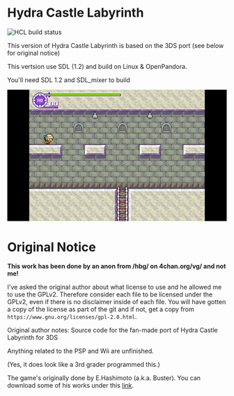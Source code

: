 # Hydra Castle Labyrinth

![HCL build status](https://api.travis-ci.org/ptitSeb/hydracastlelabyrinth.png "HCL build status")

This version of Hydra Castle Labyrinth is based on the 3DS port (see below for original notice)

This vertsion use SDL (1.2) and build on Linux & OpenPandora.

You'll need SDL 1.2 and SDL_mixer to build

![sreenshot on Pandora](screenshot.png "screenshot on Pandora")

# Original Notice



**This work has been done by an anon from /hbg/ on 4chan.org/vg/ and not me!**




I've asked the original author about what license to use and he allowed me to use the GPLv2.
Therefore consider each file to be licensed under the GPLv2, even if there is no disclaimer inside of each file.
You will have gotten a copy of the license as part of the git and if not, get a copy from `https://www.gnu.org/licenses/gpl-2.0.html`.

Original author notes:
Source code for the fan-made port of Hydra Castle Labyrinth for 3DS

Anything related to the PSP and Wii are unfinished.

(Yes, it does look like a 3rd grader programmed this.)


The game's originally done by E.Hashimoto (a.k.a. Buster).
You can download some of his works under this [link](http://hp.vector.co.jp/authors/VA025956/).
